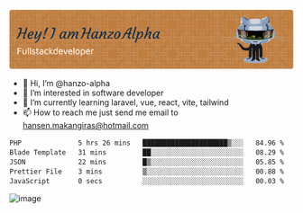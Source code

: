 ![Header](./github-header-image.png)

- 👋 Hi, I’m @hanzo-alpha
- 👀 I’m interested in software developer
- 🌱 I’m currently learning laravel, vue, react, vite, tailwind
- 📫 How to reach me just send me email to hansen.makangiras@hotmail.com 

<!---
hanzo-alpha/hanzo-alpha is a ✨ special ✨ repository because its `README.md` (this file) appears on your GitHub profile.
You can click the Preview link to take a look at your changes.
--->

<!--START_SECTION:waka-->

```txt
PHP              5 hrs 26 mins   █████████████████████▒░░░   84.96 %
Blade Template   31 mins         ██░░░░░░░░░░░░░░░░░░░░░░░   08.29 %
JSON             22 mins         █▒░░░░░░░░░░░░░░░░░░░░░░░   05.85 %
Prettier File    3 mins          ▒░░░░░░░░░░░░░░░░░░░░░░░░   00.88 %
JavaScript       0 secs          ░░░░░░░░░░░░░░░░░░░░░░░░░   00.03 %
```

<!--END_SECTION:waka-->

![image](https://github.com/hanzo-alpha/hanzo-alpha/assets/111342797/c4bd2977-6123-4017-8652-6e166259b484)

